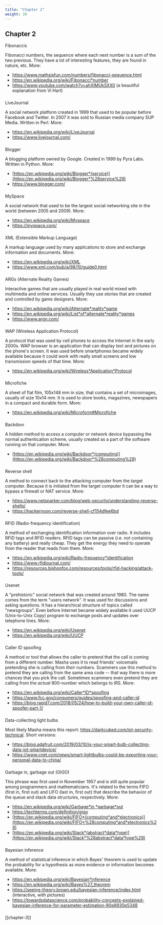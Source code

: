 ```yaml
---
title: "Chapter 2"
weight: 30
---
```


## Chapter 2

Fibonaccis

Fibonacci numbers, the sequence where each next number is a sum of the two previous.
They have a lot of interesting features, they are found in nature, etc. 
More:
* https://www.mathsisfun.com/numbers/fibonacci-sequence.html
* https://en.wikipedia.org/wiki/Fibonacci*number
* https://www.youtube.com/watch?v=ahXIMUkSXX0 (a beautiful explanation from Vi Hart)

### 

LiveJournal

A social network platform created in 1999 that used to be popular before Facebook and Twitter.
In 2007 it was sold to Russian media company SUP Media. Written in Perl.
More:
* https://en.wikipedia.org/wiki/LiveJournal
* https://www.livejournal.com/

### 
Blogger

A blogging platform owned by Google. Created in 1999 by Pyra Labs. Written in Python.
More:
* [https://en.wikipedia.org/wiki/Blogger*(service)](https://en.wikipedia.org/wiki/Blogger*%28service%29)
* https://www.blogger.com/

### 
MySpace

A social network that used to be the largest social networking site in the world (between 2005 and 2009).
More:
* https://en.wikipedia.org/wiki/Myspace
* https://myspace.com/

### 
XML (Extensible Markup Language)

A markup language used by many applications to store and exchange information and documents.
More: 
* https://en.wikipedia.org/wiki/XML
* https://www.xml.com/pub/a/98/10/guide0.html

### 
ARGs (Alternate Reality Games)

Interactive games that are usually played in real world mixed with multimedia and online services.
Usually they use stories that are created and controlled by game designers.
More:
* https://en.wikipedia.org/wiki/Alternate*reality*game
* https://en.wikipedia.org/wiki/List*of*alternate*reality*games
* https://www.argn.com/

### 
WAP (Wireless Application Protocol)

A protocol that was used by cell phones to access the Internet in the early 2000s.
WAP browser is an application that can display text and pictures on the phone's screen.
It was used before smartphones became widely available because it could work with
really small screens and low transmission speeds of that time.
More:
* https://en.wikipedia.org/wiki/Wireless*Application*Protocol

### 
Microfiche

A sheet of flat film, 105x148 mm in size, that contains a set of microimages, usually of size 10x14 mm.
It is used to store books, magazines, newspapers in a compact and durable form.
More:
* https://en.wikipedia.org/wiki/Microform#Microfiche

### 
Backdoor

A hidden method to access a computer or network device bypassing the normal authentication scheme,
usually created as a part of the software running on that computer.
More:
* [https://en.wikipedia.org/wiki/Backdoor*(computing)](https://en.wikipedia.org/wiki/Backdoor*%28computing%29)

### 
Reverse shell

A method to connect back to the attacking computer from the target computer.
Because it is initiated from the target computer it can be a way to bypass
a firewall or NAT service.
More:
* https://www.netsparker.com/blog/web-security/understanding-reverse-shells/
* https://hackernoon.com/reverse-shell-cf154dfee6bd

### 
RFID (Radio-frequency identification)

A method of exchanging identification information over radio. 
It includes RFID tags and RFID readers. 
RFID tags can be passive (i.e. not containing any battery) and really cheap.
They get the energy they need to operate from the reader that reads from them.
More:
* https://en.wikipedia.org/wiki/Radio-frequency*identification
* https://www.rfidjournal.com/
* https://resources.bishopfox.com/resources/tools/rfid-hacking/attack-tools/

### 
Usenet

A "prehistoric" social network that was created around 1980.
The name comes from the term "users network". 
It was used for discussions and asking questions. It has a hierarchical structure
of topics called "newsgroups".
Even before Internet became widely available it used UUCP (Unix-to-Unix Copy) program to
exchange posts and updates over telephone lines.
More:
* https://en.wikipedia.org/wiki/Usenet
* https://en.wikipedia.org/wiki/UUCP

### 
Caller ID spoofing

A method or tool that allows the caller to pretend that the call is coming from a different number.
Masha uses it to read friends' voicemails pretending she is calling from *their* numbers.
Scammers use this method to pretend they are calling from the same area code -- that way
there is more chances that you pick the call. 
Sometimes scammers even pretend they are calling from the *actual* 800-number which belongs to IRS.
More:
* https://en.wikipedia.org/wiki/Caller*ID*spoofing
* https://www.fcc.gov/consumers/guides/spoofing-and-caller-id
* https://blog.rapid7.com/2018/05/24/how-to-build-your-own-caller-id-spoofer-part-1/

### 
Data-collecting light bulbs

Most likely Masha means this report: https://darkcubed.com/iot-security-technical.
Short versions: 
* https://blog.adafruit.com/2019/03/10/is-your-smart-bulb-collecting-data-iot-smartdevice/
* https://www.cnet.com/news/smart-lightbulbs-could-be-exporting-your-personal-data-to-china/

### 
Garbage in, garbage out (GIGO)

This phrase was first used in November 1957 and is still quite popular among programmers
and mathematicians. It's related to the terms FIFO (first in, first out) and
LIFO (last in, first out) that describe the behavior of the queue and stack data structures, 
respectively.
More:
* https://en.wikipedia.org/wiki/Garbage*in,*garbage*out
* https://techterms.com/definition/gigo
* [https://en.wikipedia.org/wiki/FIFO*(computing*and*electronics)](https://en.wikipedia.org/wiki/FIFO*%28computing*and*electronics%29)
* [https://en.wikipedia.org/wiki/Stack*(abstract*data*type)](https://en.wikipedia.org/wiki/Stack*%28abstract*data*type%29)

### 
Bayesian inference

A method of statistical inference in which Bayes' theorem is used to update the 
probability for a hypothesis as more evidence or information becomes available.
More:
* https://en.wikipedia.org/wiki/Bayesian*inference
* https://en.wikipedia.org/wiki/Bayes%27_theorem
* https://seeing-theory.brown.edu/bayesian-inference/index.html (interactive, with pictures)
* https://towardsdatascience.com/probability-concepts-explained-bayesian-inference-for-parameter-estimation-90e8930e5348

### 

[[chapter-3]]
